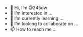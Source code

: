 - 👋 Hi, I’m @345dw
- 👀 I’m interested in ...
- 🌱 I’m currently learning ...
- 💞️ I’m looking to collaborate on ...
- 📫 How to reach me ...

<!---
345dw/345dw is a ✨ special ✨ repository because its `README.md` (this file) appears on your GitHub profile.
You can click the Preview link to take a look at your changes.
--->
